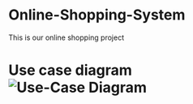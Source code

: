 # Online-Shopping-System
This is our online shopping project

# Use case diagram![Use-Case Diagram](https://github.com/user-attachments/assets/d6b10304-c50b-4f10-9a74-7779947940f6)
